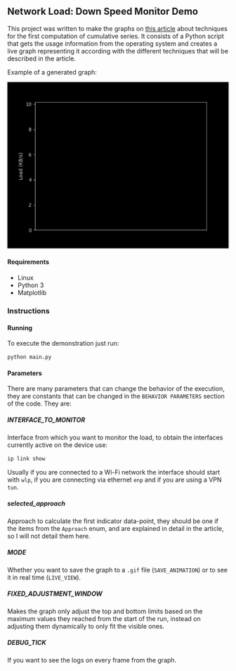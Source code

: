 ## Network Load: Down Speed Monitor Demo

This project was written to make the graphs on [this article](https://luizgfranca.github.io/blog/posts/002/) about techniques for the first computation of cumulative series. It consists of a Python script that gets the usage information from the operating system and creates a live graph representing it according with the different techniques that will be described in the article.

Example of a generated graph:

![Example graph](3rd-approach.gif)


#### Requirements
 - Linux
 - Python 3
 - Matplotlib

### Instructions
#### Running

To execute the demonstration just run:

```sh
python main.py
```

#### Parameters

There are many parameters that can change the behavior of the execution, they are constants that can be changed in the `BEHAVIOR PARAMETERS` section of the code. They are:

##### INTERFACE_TO_MONITOR

Interface from which you want to monitor the load, to obtain the interfaces currently active on the device use: 

```sh
ip link show
```

Usually if you are connected to a Wi-Fi network the interface should start with `wlp`, if you are connecting via ethernet `enp` and if you are using a VPN `tun`.

##### selected_approach

Approach to calculate the first indicator data-point, they should be one if the items from the `Approach` enum, and are explained in detail in the article, so I will not detail them here.

##### MODE

Whether you want to save the graph to a `.gif` file (`SAVE_ANIMATION`) or to see it in real time (`LIVE_VIEW`).

##### FIXED_ADJUSTMENT_WINDOW

Makes the graph only adjust the top and bottom limits based on the maximum values they reached from the start of the run, instead on adjusting them dynamically to only fit the visible ones.

##### DEBUG_TICK

If you want to see the logs on every frame from the graph.
